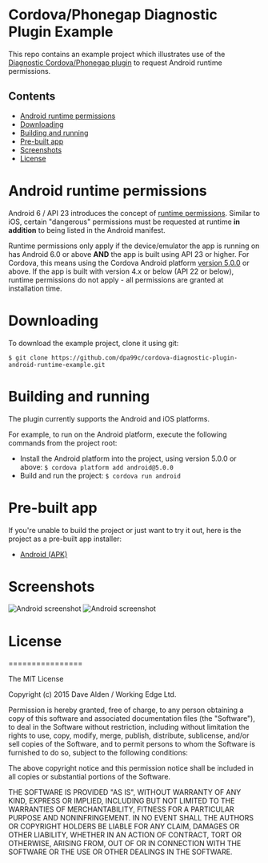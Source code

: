 Cordova/Phonegap Diagnostic Plugin Example
==========================================

This repo contains an example project which illustrates use of the [Diagnostic Cordova/Phonegap plugin](https://github.com/dpa99c/cordova-diagnostic-plugin) to request Android runtime permissions.

## Contents
* [Android runtime permissions](#android-runtime-permissions)
* [Downloading](#downloading)
* [Building and running](#building-and-running)
* [Pre-built app](#pre-built-app)
* [Screenshots](#screenshots)
* [License](#license)

# Android runtime permissions

Android 6 / API 23 introduces the concept of [runtime permissions](http://developer.android.com/training/permissions/requesting.html). Similar to iOS, certain "dangerous" permissions must be requested at runtime __in addition__ to being listed in the Android manifest.

Runtime permissions only apply if the device/emulator the app is running on has Android 6.0 or above __AND__ the app is built using API 23 or higher.
For Cordova, this means using the Cordova Android platform [version 5.0.0](https://github.com/apache/cordova-android/tree/5.0.x) or above. If the app is built with version 4.x or below (API 22 or below), runtime permissions do not apply - all permissions are granted at installation time.


# Downloading

To download the example project, clone it using git:

    $ git clone https://github.com/dpa99c/cordova-diagnostic-plugin-android-runtime-example.git

# Building and running

The plugin currently supports the Android and iOS platforms.

For example, to run on the Android platform, execute the following commands from the project root:

- Install the Android platform into the project, using version 5.0.0 or above: `$ cordova platform add android@5.0.0`
- Build and run the project: `$ cordova run android`

# Pre-built app
If you're unable to build the project or just want to try it out, here is the project as a pre-built app installer:

- [Android (APK)](build/cordova-diagnostic-plugin-android-runtime-example.apk)

# Screenshots

![Android screenshot](https://raw.githubusercontent.com/dpa99c/cordova-diagnostic-plugin-android-runtime-example/master/screenshots/1.png)
![Android screenshot](https://raw.githubusercontent.com/dpa99c/cordova-diagnostic-plugin-android-runtime-example/master/screenshots/2.png)

# License
================

The MIT License

Copyright (c) 2015 Dave Alden / Working Edge Ltd.

Permission is hereby granted, free of charge, to any person obtaining a copy
of this software and associated documentation files (the "Software"), to deal
in the Software without restriction, including without limitation the rights
to use, copy, modify, merge, publish, distribute, sublicense, and/or sell
copies of the Software, and to permit persons to whom the Software is
furnished to do so, subject to the following conditions:

The above copyright notice and this permission notice shall be included in
all copies or substantial portions of the Software.

THE SOFTWARE IS PROVIDED "AS IS", WITHOUT WARRANTY OF ANY KIND, EXPRESS OR
IMPLIED, INCLUDING BUT NOT LIMITED TO THE WARRANTIES OF MERCHANTABILITY,
FITNESS FOR A PARTICULAR PURPOSE AND NONINFRINGEMENT. IN NO EVENT SHALL THE
AUTHORS OR COPYRIGHT HOLDERS BE LIABLE FOR ANY CLAIM, DAMAGES OR OTHER
LIABILITY, WHETHER IN AN ACTION OF CONTRACT, TORT OR OTHERWISE, ARISING FROM,
OUT OF OR IN CONNECTION WITH THE SOFTWARE OR THE USE OR OTHER DEALINGS IN
THE SOFTWARE.